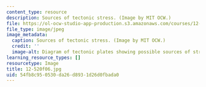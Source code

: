 ```yaml
---
content_type: resource
description: Sources of tectonic stress. (Image by MIT OCW.)
file: https://ol-ocw-studio-app-production.s3.amazonaws.com/courses/12-520-geodynamics-fall-2006/54fb8c950530da26d8931d26d0fbada0_12-520f06.jpg
file_type: image/jpeg
image_metadata:
  caption: Sources of tectonic stress. (Image by MIT OCW.)
  credit: ''
  image-alt: Diagram of tectonic plates showing possible sources of stress.
learning_resource_types: []
resourcetype: Image
title: 12-520f06.jpg
uid: 54fb8c95-0530-da26-d893-1d26d0fbada0
---
```

